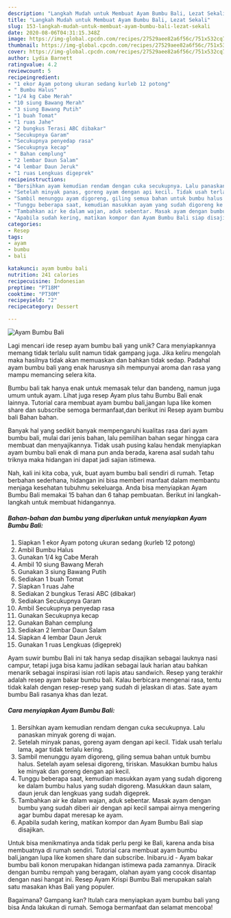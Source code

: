 ```yaml
---
description: "Langkah Mudah untuk Membuat Ayam Bumbu Bali, Lezat Sekali"
title: "Langkah Mudah untuk Membuat Ayam Bumbu Bali, Lezat Sekali"
slug: 153-langkah-mudah-untuk-membuat-ayam-bumbu-bali-lezat-sekali
date: 2020-08-06T04:31:15.348Z
image: https://img-global.cpcdn.com/recipes/27529aee82a6f56c/751x532cq70/ayam-bumbu-bali-foto-resep-utama.jpg
thumbnail: https://img-global.cpcdn.com/recipes/27529aee82a6f56c/751x532cq70/ayam-bumbu-bali-foto-resep-utama.jpg
cover: https://img-global.cpcdn.com/recipes/27529aee82a6f56c/751x532cq70/ayam-bumbu-bali-foto-resep-utama.jpg
author: Lydia Barnett
ratingvalue: 4.2
reviewcount: 5
recipeingredient:
- "1 ekor Ayam potong ukuran sedang kurleb 12 potong"
- " Bumbu Halus"
- "1/4 kg Cabe Merah"
- "10 siung Bawang Merah"
- "3 siung Bawang Putih"
- "1 buah Tomat"
- "1 ruas Jahe"
- "2 bungkus Terasi ABC dibakar"
- "Secukupnya Garam"
- "Secukupnya penyedap rasa"
- "Secukupnya kecap"
- " Bahan cemplung"
- "2 lembar Daun Salam"
- "4 lembar Daun Jeruk"
- "1 ruas Lengkuas digeprek"
recipeinstructions:
- "Bersihkan ayam kemudian rendam dengan cuka secukupnya. Lalu panaskan minyak goreng di wajan."
- "Setelah minyak panas, goreng ayam dengan api kecil. Tidak usah terlalu lama, agar tidak terlalu kering."
- "Sambil menunggu ayam digoreng, giling semua bahan untuk bumbu halus. Setelah ayam selesai digoreng, tiriskan. Masukkan bumbu halus ke minyak dan goreng dengan api kecil."
- "Tunggu beberapa saat, kemudian masukkan ayam yang sudah digoreng ke dalam bumbu halus yang sudah digoreng. Masukkan daun salam, daun jeruk dan lengkuas yang sudah digeprek."
- "Tambahkan air ke dalam wajan, aduk sebentar. Masak ayam dengan bumbu yang sudah diberi air dengan api kecil sampai airnya mengering agar bumbu dapat meresap ke ayam."
- "Apabila sudah kering, matikan kompor dan Ayam Bumbu Bali siap disajikan."
categories:
- Resep
tags:
- ayam
- bumbu
- bali

katakunci: ayam bumbu bali 
nutrition: 241 calories
recipecuisine: Indonesian
preptime: "PT18M"
cooktime: "PT30M"
recipeyield: "2"
recipecategory: Dessert

---
```



![Ayam Bumbu Bali](https://img-global.cpcdn.com/recipes/27529aee82a6f56c/751x532cq70/ayam-bumbu-bali-foto-resep-utama.jpg)

Lagi mencari ide resep ayam bumbu bali yang unik? Cara menyiapkannya memang tidak terlalu sulit namun tidak gampang juga. Jika keliru mengolah maka hasilnya tidak akan memuaskan dan bahkan tidak sedap. Padahal ayam bumbu bali yang enak harusnya sih mempunyai aroma dan rasa yang mampu memancing selera kita.

Bumbu bali tak hanya enak untuk memasak telur dan bandeng, namun juga umum untuk ayam. Lihat juga resep Ayam plus tahu Bumbu Bali enak lainnya. Tutorial cara membuat ayam bumbu bali,jangan lupa like komen share dan subscribe semoga bermanfaat,dan berikut ini Resep ayam bumbu bali Bahan bahan.

Banyak hal yang sedikit banyak mempengaruhi kualitas rasa dari ayam bumbu bali, mulai dari jenis bahan, lalu pemilihan bahan segar hingga cara membuat dan menyajikannya. Tidak usah pusing kalau hendak menyiapkan ayam bumbu bali enak di mana pun anda berada, karena asal sudah tahu triknya maka hidangan ini dapat jadi sajian istimewa.


Nah, kali ini kita coba, yuk, buat ayam bumbu bali sendiri di rumah. Tetap berbahan sederhana, hidangan ini bisa memberi manfaat dalam membantu menjaga kesehatan tubuhmu sekeluarga. Anda bisa menyiapkan Ayam Bumbu Bali memakai 15 bahan dan 6 tahap pembuatan. Berikut ini langkah-langkah untuk membuat hidangannya.

<!--inarticleads1-->

##### Bahan-bahan dan bumbu yang diperlukan untuk menyiapkan Ayam Bumbu Bali:

1. Siapkan 1 ekor Ayam potong ukuran sedang (kurleb 12 potong)
1. Ambil  Bumbu Halus
1. Gunakan 1/4 kg Cabe Merah
1. Ambil 10 siung Bawang Merah
1. Gunakan 3 siung Bawang Putih
1. Sediakan 1 buah Tomat
1. Siapkan 1 ruas Jahe
1. Sediakan 2 bungkus Terasi ABC (dibakar)
1. Sediakan Secukupnya Garam
1. Ambil Secukupnya penyedap rasa
1. Gunakan Secukupnya kecap
1. Gunakan  Bahan cemplung
1. Sediakan 2 lembar Daun Salam
1. Siapkan 4 lembar Daun Jeruk
1. Gunakan 1 ruas Lengkuas (digeprek)


Ayam suwir bumbu Bali ini tak hanya sedap disajikan sebagai lauknya nasi campur, tetapi juga bisa kamu jadikan sebagai lauk harian atau bahkan menarik sebagai inspirasi isian roti lapis atau sandwich. Resep yang terakhir adalah resep ayam bakar bumbu bali. Kalau berbicara mengenai rasa, tentu tidak kalah dengan resep-resep yang sudah di jelaskan di atas. Sate ayam bumbu Bali rasanya khas dan lezat. 

<!--inarticleads2-->

##### Cara menyiapkan Ayam Bumbu Bali:

1. Bersihkan ayam kemudian rendam dengan cuka secukupnya. Lalu panaskan minyak goreng di wajan.
1. Setelah minyak panas, goreng ayam dengan api kecil. Tidak usah terlalu lama, agar tidak terlalu kering.
1. Sambil menunggu ayam digoreng, giling semua bahan untuk bumbu halus. Setelah ayam selesai digoreng, tiriskan. Masukkan bumbu halus ke minyak dan goreng dengan api kecil.
1. Tunggu beberapa saat, kemudian masukkan ayam yang sudah digoreng ke dalam bumbu halus yang sudah digoreng. Masukkan daun salam, daun jeruk dan lengkuas yang sudah digeprek.
1. Tambahkan air ke dalam wajan, aduk sebentar. Masak ayam dengan bumbu yang sudah diberi air dengan api kecil sampai airnya mengering agar bumbu dapat meresap ke ayam.
1. Apabila sudah kering, matikan kompor dan Ayam Bumbu Bali siap disajikan.


Untuk bisa menikmatinya anda tidak perlu pergi ke Bali, karena anda bisa membuatnya di rumah sendiri. Tutorial cara membuat ayam bumbu bali,jangan lupa like komen share dan subscribe. Inibaru.id - Ayam bakar bumbu bali konon merupakan hidangan istimewa pada zamannya. Diracik dengan bumbu rempah yang beragam, olahan ayam yang cocok disantap dengan nasi hangat ini. Resep Ayam Krispi Bumbu Bali merupakan salah satu masakan khas Bali yang populer. 

Bagaimana? Gampang kan? Itulah cara menyiapkan ayam bumbu bali yang bisa Anda lakukan di rumah. Semoga bermanfaat dan selamat mencoba!

